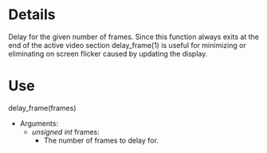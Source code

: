 # Details #

Delay for the given number of frames. Since this function always exits at the end of the active video section delay\_frame(1) is useful for minimizing or eliminating on screen flicker caused by updating the display.

# Use #
delay\_frame(frames)
  * Arguments:
    * _unsigned int_ frames:
      * The number of frames to delay for.